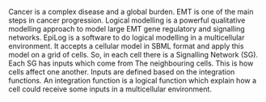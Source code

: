 Cancer is a complex disease and a global burden. EMT is one of the main steps in cancer progression. Logical modelling is a powerful qualitative modelling approach to model large EMT gene regulatory and signalling networks.
EpiLog is a software to do logical modelling in a multicellular environment. It accepts a cellular model in SBML format and apply this model on a grid of cells. So, in each cell there is a Signalling Network (SG). Each SG has inputs which come from The neighbouring cells. This is how cells affect one another. Inputs are defined based on the integration functions. An integration function is a logical function which explain how a cell could receive some inputs in a multicellular environment.
